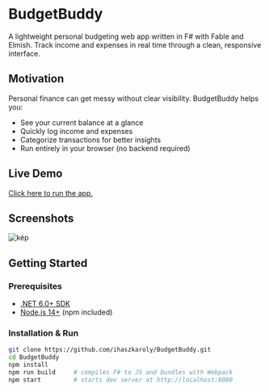 # BudgetBuddy

A lightweight personal budgeting web app written in F# with Fable and Elmish. Track income and expenses in real time through a clean, responsive interface.

## Motivation

Personal finance can get messy without clear visibility. BudgetBuddy helps you:
- See your current balance at a glance
- Quickly log income and expenses
- Categorize transactions for better insights
- Run entirely in your browser (no backend required)

## Live Demo

[Click here to run the app.](https://ihaszkaroly.github.io/BudgetBuddy/)

## Screenshots

![kép](https://github.com/user-attachments/assets/bb2e6b10-d248-4741-8e92-81e41ceebe87)

## Getting Started

### Prerequisites

- [.NET 6.0+ SDK](https://dotnet.microsoft.com/download)  
- [Node.js 14+](https://nodejs.org/) (npm included)

### Installation & Run

```bash
git clone https://github.com/ihaszkaroly/BudgetBuddy.git
cd BudgetBuddy
npm install
npm run build     # compiles F# to JS and bundles with Webpack
npm start         # starts dev server at http://localhost:8080
